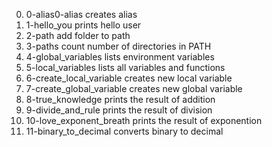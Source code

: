 0. 0-alias0-alias creates alias
1. 1-hello_you prints hello user
2. 2-path add folder to path
3. 3-paths count number of directories in PATH
4. 4-global_variables lists environment variables
5. 5-local_variables lists all variables and functions
6. 6-create_local_variable creates new local variable
7. 7-create_global_variable creates new global variable
8. 8-true_knowledge prints the result of addition
9. 9-divide_and_rule prints the result of division
10. 10-love_exponent_breath prints the result of exponention
11. 11-binary_to_decimal converts binary to decimal
